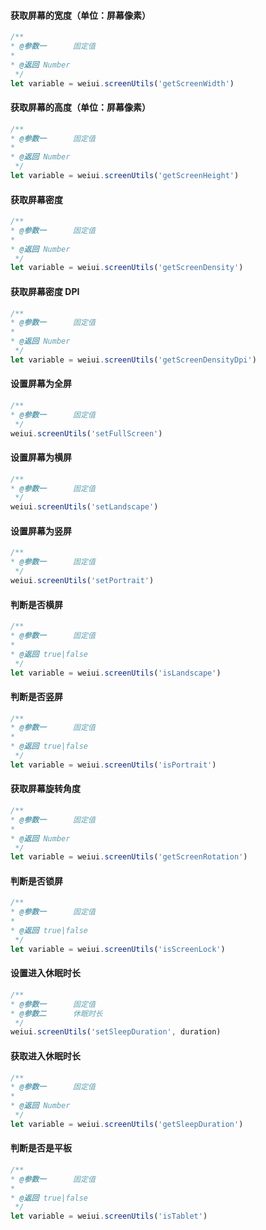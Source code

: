 #### 获取屏幕的宽度（单位：屏幕像素）
```js
/**
* @参数一      固定值
* 
* @返回 Number
 */
let variable = weiui.screenUtils('getScreenWidth')
```

#### 获取屏幕的高度（单位：屏幕像素）
```js
/**
* @参数一      固定值
* 
* @返回 Number
 */
let variable = weiui.screenUtils('getScreenHeight')
```

#### 获取屏幕密度
```js
/**
* @参数一      固定值
* 
* @返回 Number
 */
let variable = weiui.screenUtils('getScreenDensity')
```

#### 获取屏幕密度 DPI
```js
/**
* @参数一      固定值
* 
* @返回 Number
 */
let variable = weiui.screenUtils('getScreenDensityDpi')
```

#### 设置屏幕为全屏
```js
/**
* @参数一      固定值
 */
weiui.screenUtils('setFullScreen')
```

#### 设置屏幕为横屏
```js
/**
* @参数一      固定值
 */
weiui.screenUtils('setLandscape')
```

#### 设置屏幕为竖屏
```js
/**
* @参数一      固定值
 */
weiui.screenUtils('setPortrait')
```

#### 判断是否横屏
```js
/**
* @参数一      固定值
* 
* @返回 true|false
 */
let variable = weiui.screenUtils('isLandscape')
```

#### 判断是否竖屏
```js
/**
* @参数一      固定值
* 
* @返回 true|false
 */
let variable = weiui.screenUtils('isPortrait')
```

#### 获取屏幕旋转角度
```js
/**
* @参数一      固定值
* 
* @返回 Number
 */
let variable = weiui.screenUtils('getScreenRotation')
```

#### 判断是否锁屏
```js
/**
* @参数一      固定值
* 
* @返回 true|false
 */
let variable = weiui.screenUtils('isScreenLock')
```

#### 设置进入休眠时长
```js
/**
* @参数一      固定值
* @参数二      休眠时长
 */
weiui.screenUtils('setSleepDuration', duration)
```

#### 获取进入休眠时长
```js
/**
* @参数一      固定值
* 
* @返回 Number
 */
let variable = weiui.screenUtils('getSleepDuration')
```

#### 判断是否是平板
```js
/**
* @参数一      固定值
* 
* @返回 true|false
 */
let variable = weiui.screenUtils('isTablet')
```

